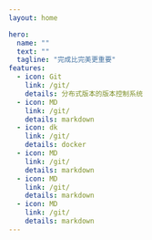 ```yaml
---
layout: home

hero:
  name: ""
  text: ""
  tagline: "完成比完美更重要"
features:
  - icon: Git
    link: /git/
    details: 分布式版本的版本控制系统
  - icon: MD
    link: /git/
    details: markdown
  - icon: dk
    link: /git/
    details: docker
  - icon: MD
    link: /git/
    details: markdown
  - icon: MD
    link: /git/
    details: markdown
  - icon: MD
    link: /git/
    details: markdown
---
```


